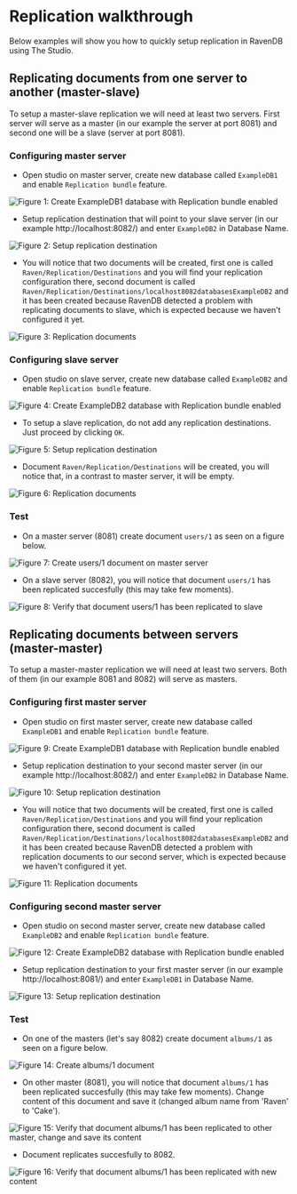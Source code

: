 # Replication walkthrough

Below examples will show you how to quickly setup replication in RavenDB using The Studio.

## Replicating documents from one server to another (master-slave)

To setup a master-slave replication we will need at least two servers. First server will serve as a master (in our example the server at port 8081) and second one will be a slave (server at port 8081).

### Configuring master server

- Open studio on master server, create new database called `ExampleDB1` and enable `Replication bundle` feature.

![Figure 1: Create `ExampleDB1` database with `Replication bundle` enabled](Images/studio_replication_1.PNG)

- Setup replication destination that will point to your slave server (in our example http://localhost:8082/) and enter `ExampleDB2` in Database Name.

![Figure 2: Setup replication destination](Images/studio_replication_2.PNG)

- You will notice that two documents will be created, first one is called `Raven/Replication/Destinations` and you will find your replication configuration there, second document is called `Raven/Replication/Destinations/localhost8082databasesExampleDB2` and it has been created because RavenDB detected a problem with replicating documents to slave, which is expected because we haven't configured it yet.

![Figure 3: Replication documents](Images/studio_replication_3.PNG)

### Configuring slave server

- Open studio on slave server, create new database called `ExampleDB2` and enable `Replication bundle` feature.

![Figure 4: Create `ExampleDB2` database with `Replication bundle` enabled](Images/studio_replication_4.PNG)

- To setup a slave replication, do not add any replication destinations. Just proceed by clicking `OK`.

![Figure 5: Setup replication destination](Images/studio_replication_5.PNG)

- Document `Raven/Replication/Destinations` will be created, you will notice that, in a contrast to master server, it will be empty.

![Figure 6: Replication documents](Images/studio_replication_6.PNG)

### Test

- On a master server (8081) create document `users/1` as seen on a figure below.

![Figure 7: Create `users/1` document on master server](Images/studio_replication_7.PNG)

- On a slave server (8082), you will notice that document `users/1` has been replicated succesfully (this may take few moments).

![Figure 8: Verify that document `users/1` has been replicated to slave](Images/studio_replication_8.PNG)

## Replicating documents between servers (master-master)

To setup a master-master replication we will need at least two servers. Both of them (in our example 8081 and 8082) will serve as masters.

### Configuring first master server

- Open studio on first master server, create new database called `ExampleDB1` and enable `Replication bundle` feature.

![Figure 9: Create `ExampleDB1` database with `Replication bundle` enabled](Images/studio_replication_1.PNG)

- Setup replication destination to your second master server (in our example http://localhost:8082/) and enter `ExampleDB2` in Database Name.

![Figure 10: Setup replication destination](Images/studio_replication_2.PNG)

- You will notice that two documents will be created, first one is called `Raven/Replication/Destinations` and you will find your replication configuration there, second document is called `Raven/Replication/Destinations/localhost8082databasesExampleDB2` and it has been created because RavenDB detected a problem with replication documents to our second server, which is expected because we haven't configured it yet.

![Figure 11: Replication documents](Images/studio_replication_3.PNG)

### Configuring second master server

- Open studio on second master server, create new database called `ExampleDB2` and enable `Replication bundle` feature.

![Figure 12: Create `ExampleDB2` database with `Replication bundle` enabled](Images/studio_replication_4.PNG)

- Setup replication destination to your first master server (in our example http://localhost:8081/) and enter `ExampleDB1` in Database Name.

![Figure 13: Setup replication destination](Images/studio_replication_10.PNG)

### Test

- On one of the masters (let's say 8082) create document `albums/1` as seen on a figure below.

![Figure 14: Create `albums/1` document](Images/studio_replication_11.PNG)

- On other master (8081), you will notice that document `albums/1` has been replicated succesfully (this may take few moments). Change content of this document and save it (changed album name from 'Raven' to 'Cake').

![Figure 15: Verify that document `albums/1` has been replicated to other master, change and save its content](Images/studio_replication_12.PNG)

- Document replicates succesfully to 8082.

![Figure 16: Verify that document `albums/1` has been replicated with new content](Images/studio_replication_13.PNG)
